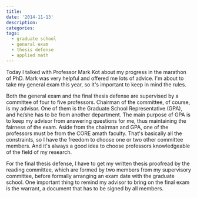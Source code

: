 ```yaml
---
title:
date: '2014-11-13'
description:
categories:
tags:
  - graduate school
  - general exam
  - thesis defense
  - applied math
---
```


Today I talked with Professor Mark Kot about my progress in the marathon of PhD. Mark was very helpful and offered me lots of advice. I'm about to take my general exam this year, so it's important to keep in mind the rules.

Both the general exam and the final thesis defense are supervised by a committee of four to five professors. Chairman of the committee, of course, is my advisor. One of them is the Graduate School Representative (GPA), and he/she has to be from another department. The main purpose of GPA is to keep my advisor from answering questions for me, thus maintaining the fairness of the exam. Aside from the chairman and GPA, one of the professors must be from the CORE amath faculty. That's basically all the constraints, so I have the freedom to choose one or two other committee members. And it's always a good idea to choose professors knowledgeable of the field of my research.

For the final thesis defense, I have to get my written thesis proofread by the reading committee, which are formed by two members from my supervisory committee, before formally arranging an exam date with the graduate school. One important thing to remind my advisor to bring on the final exam is the warrant, a document that has to be signed by all members.
